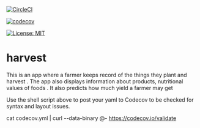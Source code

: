 
[![CircleCI](https://circleci.com/gh/GunPointCoders/harvest/tree/master.svg?style=svg)](https://circleci.com/gh/GunPointCoders/harvest/tree/master)

[![codecov](https://codecov.io/gh/GunPointCoders/harvest/branch/master/graph/badge.svg?token=1AYMUTWEBR)](https://codecov.io/gh/GunPointCoders/harvest)




[![License: MIT](https://img.shields.io/badge/License-MIT-yellow.svg)](https://opensource.org/licenses/MIT)



# harvest
This is an app where a farmer keeps record of the things they plant and harvest . The app also displays information about products, nutritional values of foods . It also predicts how much yield a farmer may get 



Use the shell script above to post your yaml to Codecov to be checked for syntax and layout issues.

cat codecov.yml | curl --data-binary @- https://codecov.io/validate
